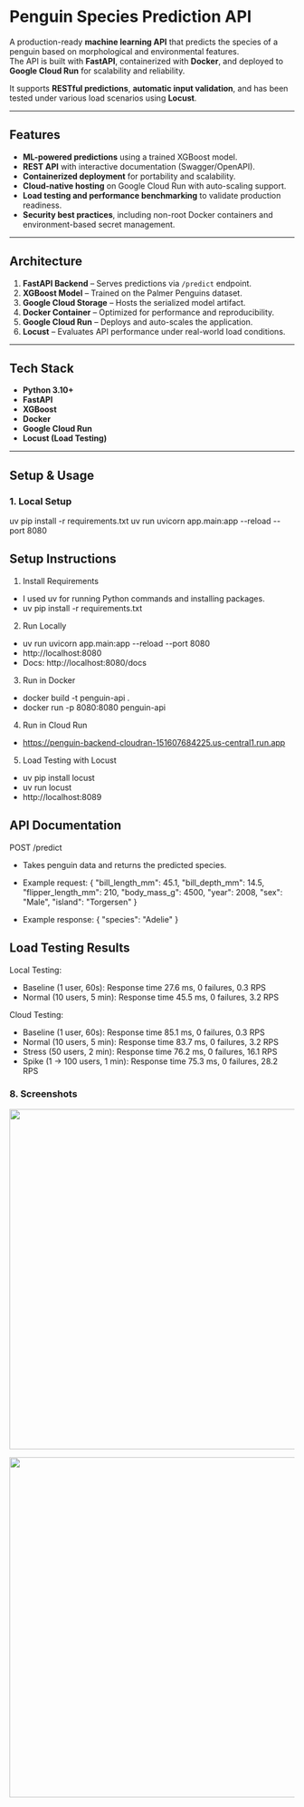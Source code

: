 # Penguin Species Prediction API

A production-ready **machine learning API** that predicts the species of a penguin based on morphological and environmental features.  
The API is built with **FastAPI**, containerized with **Docker**, and deployed to **Google Cloud Run** for scalability and reliability.  

It supports **RESTful predictions**, **automatic input validation**, and has been tested under various load scenarios using **Locust**.

---

## **Features**
- **ML-powered predictions** using a trained XGBoost model.
- **REST API** with interactive documentation (Swagger/OpenAPI).
- **Containerized deployment** for portability and scalability.
- **Cloud-native hosting** on Google Cloud Run with auto-scaling support.
- **Load testing and performance benchmarking** to validate production readiness.
- **Security best practices**, including non-root Docker containers and environment-based secret management.

---

## **Architecture**
1. **FastAPI Backend** – Serves predictions via `/predict` endpoint.
2. **XGBoost Model** – Trained on the Palmer Penguins dataset.
3. **Google Cloud Storage** – Hosts the serialized model artifact.
4. **Docker Container** – Optimized for performance and reproducibility.
5. **Google Cloud Run** – Deploys and auto-scales the application.
6. **Locust** – Evaluates API performance under real-world load conditions.

---

## **Tech Stack**
- **Python 3.10+**
- **FastAPI**
- **XGBoost**
- **Docker**
- **Google Cloud Run**
- **Locust (Load Testing)**

---

## **Setup & Usage**

### **1. Local Setup**

uv pip install -r requirements.txt
uv run uvicorn app.main:app --reload --port 8080


## Setup Instructions
1. Install Requirements
- I used uv for running Python commands and installing packages.
- uv pip install -r requirements.txt

2. Run Locally
- uv run uvicorn app.main:app --reload --port 8080
- http://localhost:8080
- Docs: http://localhost:8080/docs

3. Run in Docker
- docker build -t penguin-api .
- docker run -p 8080:8080 penguin-api

4. Run in Cloud Run
- https://penguin-backend-cloudran-151607684225.us-central1.run.app

5. Load Testing with Locust
- uv pip install locust
- uv run locust
- http://localhost:8089


## API Documentation
POST /predict
- Takes penguin data and returns the predicted species.
- Example request:
{
  "bill_length_mm": 45.1,
  "bill_depth_mm": 14.5,
  "flipper_length_mm": 210,
  "body_mass_g": 4500,
  "year": 2008,
  "sex": "Male",
  "island": "Torgersen"
}

- Example response:
{
  "species": "Adelie"
}


## Load Testing Results
Local Testing:
- Baseline (1 user, 60s): Response time 27.6 ms, 0 failures, 0.3 RPS
- Normal (10 users, 5 min): Response time 45.5 ms, 0 failures, 3.2 RPS

Cloud Testing:
- Baseline (1 user, 60s): Response time 85.1 ms, 0 failures, 0.3 RPS
- Normal (10 users, 5 min): Response time 83.7 ms, 0 failures, 3.2 RPS
- Stress (50 users, 2 min): Response time 76.2 ms, 0 failures, 16.1 RPS
- Spike (1 → 100 users, 1 min): Response time 75.3 ms, 0 failures, 28.2 RPS


### 8. **Screenshots**
<p align="center"><img src="ml-inference-api-cloud-deployment/1.PNG" width="600"/></p>
<p align="center"><img src="ml-inference-api-cloud-deployment/total_requests_per_second_1756265479.508.PNG" width="600"/></p>
